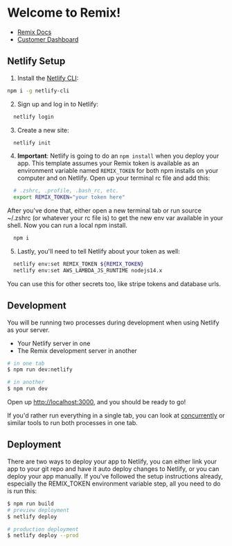 # Welcome to Remix!

- [Remix Docs](https://docs.remix.run)
- [Customer Dashboard](https://remix.run/dashboard)

## Netlify Setup

1. Install the [Netlify CLI](https://www.netlify.com/products/dev/):

```sh
npm i -g netlify-cli
```

2. Sign up and log in to Netlify:

```sh
  netlify login
```

3. Create a new site:

```sh
  netlify init
```

4. **Important**: Netlify is going to do an `npm install` when you deploy your app. This template assumes your Remix token is available as an environment variable named `REMIX_TOKEN` for both npm installs on your computer and on Netlify. Open up your terminal rc file and add this:

```sh
  # .zshrc, .profile, .bash_rc, etc.
  export REMIX_TOKEN="your token here"
```

After you've done that, either open a new terminal tab or run source ~/.zshrc (or whatever your rc file is) to get the new env var available in your shell. Now you can run a local npm install.

```sh
  npm i
```

5. Lastly, you'll need to tell Netlify about your token as well:

```sh
  netlify env:set REMIX_TOKEN ${REMIX_TOKEN}
  netlify env:set AWS_LAMBDA_JS_RUNTIME nodejs14.x
```

You can use this for other secrets too, like stripe tokens and database urls.

## Development

You will be running two processes during development when using Netlify as your server.

- Your Netlify server in one
- The Remix development server in another

```sh
# in one tab
$ npm run dev:netlify

# in another
$ npm run dev
```

Open up [http://localhost:3000](http://localhost:3000), and you should be ready to go!

If you'd rather run everything in a single tab, you can look at [concurrently](https://npm.im/concurrently) or similar tools to run both processes in one tab.

## Deployment

There are two ways to deploy your app to Netlify, you can either link your app to your git repo and have it auto deploy changes to Netlify, or you can deploy your app manually. If you've followed the setup instructions already, especially the REMIX_TOKEN environment variable step, all you need to do is run this:

```sh
$ npm run build
# preview deployment
$ netlify deploy

# production deployment
$ netlify deploy --prod
```
